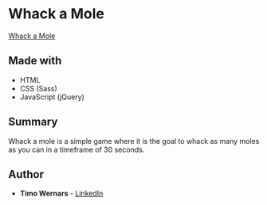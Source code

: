 # Whack a Mole
[Whack a Mole](http://whackamole.timowernars.com)

## Made with
* HTML
* CSS (Sass)
* JavaScript (jQuery)

## Summary
Whack a mole is a simple game where it is the goal to whack as many moles as you can in a timeframe of 30 seconds.

## Author
* **Timo Wernars** - [LinkedIn](https://www.linkedin.com/in/timo-wernars/)

